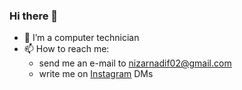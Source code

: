 ### Hi there 👋

- 🔭 I’m a computer technician
- 📫 How to reach me:
    - send me an e-mail to nizarnadif02@gmail.com
    - write me on [Instagram](https://www.instagram.com/nizar.nadif/) DMs
